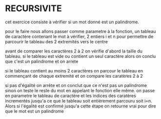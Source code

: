 # RECURSIVITE

cet exercice consiste à  vérifier si un mot donné est un palindrome.

pour le faire nous allons passer comme parametre à la fonction, un tableau de caractère contenant le mot à vérifier,
2 entiers i et n  pour permettre de parcourir le tableau  des 2 extremités vers le centre

avant de comparer les caractères 2 à 2 on vérifie d'abord la taille du tableau. si le tableau est vide ou contient un seul caractère alors 
on conclu que c'est un palindrome et on arrete

si le tableau contient au moins 2 caractères on parcour le tableau en commençant de chaque extremité et on compare les caratères 2 à 2

si pas d'égalité on arrête et on conclut que ce n'est pas un palindrome
sinon on teste le reste du mot en appelant le fonction elle même.
on passe en parametre le tableau de caractère et les indices des caratères incrementés
jusqu'a ce que le tableau soit entièrement parcouru soit i=n. 
Alors si l'égalité est confirmé jusqu'a cette étape on retourne vrai pour dire que le mot est un palindrome
